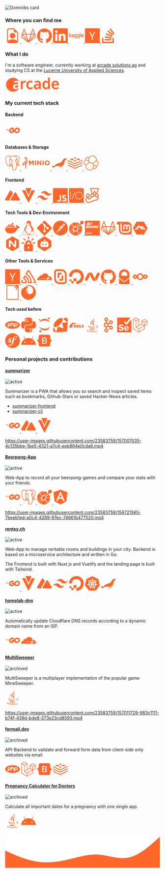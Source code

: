 ![Dominiks card](https://cardivo.vercel.app/api?name=Dominik&description=Software%20Engineer&image=https://avatars.githubusercontent.com/u/23583759?v=4&pattern=topography&colorPattern=%23FF6629&opacity=0.2&fontColor=%23FF6629&github=dominikstraessle&linkedin=dominikstraessle)

### Where you can find me

<a href="https://standardresume.co/r/dominikstraessle" target="_blank">
<img height="48" src="assets/resume.svg" alt="resume">
</a>

<a href="https://gitlab.com/dominikstraessle" target="_blank">
<img height="48" src="assets/gitlab.svg" alt="gitlab">
</a>

<a href="https://github.com/dominikstraessle/" target="_blank">
<img height="48" src="assets/github.svg" alt="github">
</a>

<a href="https://www.linkedin.com/in/dominikstraessle/" target="_blank">
<img height="48" src="assets/linkedin.svg" alt="linkedin">
</a>

<a href="https://www.kaggle.com/dominikstraessle" target="_blank">
<img height="48" src="assets/kaggle.svg" alt="kaggle">
</a>

<a href="https://news.ycombinator.com/user?id=dominikstr" target="_blank">
<img height="48" src="assets/ycombinator.svg" alt="ycombinator">
</a>

<a href="https://stackoverflow.com/users/7130107" target="_blank">
<img height="48" src="assets/stackoverflow.svg" alt="stackoverflow">
</a>


### What I do
I'm a software engineer, currently working at [arcade solutions ag](https://www.arcade.ch/) and studying CS at the [Lucerne University of Applied Sciences](https://www.hslu.ch/en/lucerne-school-of-information-technology/).

<p>
<img height="48" src="assets/arc.svg" alt="arcade solutions ag">
</p>

### My current tech stack
#### Backend
<a href="https://go.dev/" target="_blank">
<img height="48" src="assets/go.svg" alt="go">
</a>

#### Databases & Storage
<a href="https://www.postgresql.org/" target="_blank">
<img height="48" src="assets/postgresql.svg" alt="postgresql">
</a>
<a href="https://min.io/" target="_blank">
<img height="48" src="assets/minioio-ar21.svg" alt="minioio">
</a>
<a href="https://mariadb.org//" target="_blank">
<img height="48" src="assets/mariadb.svg" alt="mariadb">
</a>
<a href="https://redis.io/" target="_blank">
<img height="48" src="assets/redis.svg" alt="redis">
</a>
<a href="https://www.elastic.co/elasticsearch/" target="_blank">
<img height="48" src="assets/elastic.svg" alt="elastic">
</a>

#### Frontend

<a href="https://nuxtjs.org/" target="_blank">
<img height="48" src="assets/nuxtdotjs.svg" alt="nuxtjs">
</a>
<a href="https://vuetifyjs.com/en/" target="_blank">
<img height="48" src="assets/vuetify.svg" alt="vuetify">
</a>
<a href="https://tailwindcss.com/" target="_blank">
<img height="48" src="assets/tailwindcss.svg" alt="tailwindcss">
</a>
<a href="https://www.ecma-international.org/technical-committees/tc39/" target="_blank">
<img height="48" src="assets/javascript.svg" alt="javascript">
</a>
<a href="https://webdriver.io/" target="_blank">
<img height="48" src="assets/webdriverio.svg" alt="webdriverio">
</a>
<a href="https://jestjs.io/" target="_blank">
<img height="48" src="assets/jest.svg" alt="jest">
</a>

#### Tech Tools & Dev-Environment

<a href="https://www.docker.com/" target="_blank">
<img height="48" src="assets/docker.svg" alt="docker">
</a>
<a href="https://www.kernel.org/" target="_blank">
<img height="48" src="assets/linux.svg" alt="linux">
</a>
<a href="https://git-scm.com/" target="_blank">
<img height="48" src="assets/git.svg" alt="git">
</a>
<a href="https://www.postman.com/" target="_blank">
<img height="48" src="assets/postman.svg" alt="postman">
</a>
<a href="https://www.openapis.org/" target="_blank">
<img height="48" src="assets/openapiinitiative.svg" alt="openapiinitiative">
</a>
<a href="https://www.jetbrains.com/" target="_blank">
<img height="48" src="assets/jetbrains.svg" alt="jetbrains">
</a>
<a href="https://gitlab.com/" target="_blank">
<img height="48" src="assets/gitlab.svg" alt="gitlab">
</a>
<a href="https://linuxmint.com/" target="_blank">
<img height="48" src="assets/linuxmint.svg" alt="linuxmint">
</a>
<a href="https://www.alpinelinux.org/" target="_blank">
<img height="48" src="assets/alpinelinux.svg" alt="alpinelinux">
</a>
<a href="https://nginx.org/" target="_blank">
<img height="48" src="assets/nginx.svg" alt="nginx">
</a>
<a href="https://letsencrypt.org/" target="_blank">
<img height="48" src="assets/letsencrypt.svg" alt="letsencrypt">
</a>
<a href="https://github.com/dependabot" target="_blank">
<img height="48" src="assets/dependabot.svg" alt="dependabot">
</a>

#### Other Tools & Services

<a href="https://news.ycombinator.com/" target="_blank">
<img height="48" src="assets/ycombinator.svg" alt="ycombinator">
</a>
<a href="https://sentry.io" target="_blank">
<img height="48" src="assets/sentry.svg" alt="sentry">
</a>
<a href="https://www.cloudflare.com/" target="_blank">
<img height="48" src="assets/cloudflare.svg" alt="cloudflare">
</a>
<a href="https://www.scaleway.com/en/" target="_blank">
<img height="48" src="assets/scaleway.svg" alt="scaleway">
</a>
<a href="https://www.digitalocean.com/" target="_blank">
<img height="48" src="assets/digitalocean.svg" alt="digitalocean">
</a>
<a href="https://www.namecheap.com/" target="_blank">
<img height="48" src="assets/namecheap.svg" alt="namecheap">
</a>
<a href="https://github.com/dominikstraessle/" target="_blank">
<img height="48" src="assets/github.svg" alt="github">
</a>
<a href="https://protonmail.com/" target="_blank">
<img height="48" src="assets/protonmail.svg" alt="protonmail.svg">
</a>
<a href="https://nextcloud.com/" target="_blank">
<img height="48" src="assets/nextcloud.svg" alt="nextcloud.svg">
</a>
<a href="https://www.libreoffice.org/" target="_blank">
<img height="48" src="assets/libreoffice.svg" alt="libreoffice">
</a>
<a href="https://www.mozilla.org/en-US/firefox/new/" target="_blank">
<img height="48" src="assets/firefox.svg" alt="firefox">
</a>

#### Tech used before
<p>
<img height="48" src="assets/php.svg" alt="php">
<img height="48" src="assets/python.svg" alt="python">
<img height="48" src="assets/jupyter.svg" alt="jupyter">
<img height="48" src="assets/ruby.svg" alt="ruby">
<img height="48" src="assets/rubyonrails.svg" alt="rubyonrails">
<img height="48" src="assets/java.svg" alt="java">
<img height="48" src="assets/apachekafka.svg" alt="apachekafka">
<img height="48" src="assets/selenium.svg" alt="selenium">
<img height="48" src="assets/laravel.svg" alt="laravel">
<img height="48" src="assets/symfony.svg" alt="symfony">
<img height="48" src="assets/android.svg" alt="android">
<img height="48" src="assets/bootstrap.svg" alt="bootstrap">
</p>

### Personal projects and contributions
#### [summarizer](https://summarizer.straessle.me/)
![active](https://img.shields.io/badge/status-active-brightgreen)

Summarizer is a PWA that allows you so search and inspect saved items such as bookmarks, Github-Stars or saved Hacker-News articles.

- [summarizer-frontend](https://gitlab.com/summarizer/summarizer-frontend)  
- [summarizer-cli](https://gitlab.com/summarizer/summarizer-cli)

<a href="https://go.dev/" target="_blank">
<img height="48" src="assets/go.svg" alt="go">
</a>
<a href="https://nuxtjs.org/" target="_blank">
<img height="48" src="assets/nuxtdotjs.svg" alt="nuxtjs">
</a>
<a href="https://vuetifyjs.com/en/" target="_blank">
<img height="48" src="assets/vuetify.svg" alt="vuetify">
</a>

https://user-images.githubusercontent.com/23583759/157007035-4c135bbe-1be5-4321-a7c4-eeb864e0cda6.mp4


#### [Beerpong-App](https://beerpong.bar)
![active](https://img.shields.io/badge/status-active-brightgreen)

Web-App to record all your beerpong-games and compare your stats with your friends.

<p>
<a href="https://go.dev/" target="_blank">
<img height="48" src="assets/go.svg" alt="go">
</a>
<a href="https://www.postgresql.org/" target="_blank">
<img height="48" src="assets/postgresql.svg" alt="postgresql">
</a>
<a href="https://www.openapis.org/" target="_blank">
<img height="48" src="assets/openapiinitiative.svg" alt="openapiinitiative">
</a>
<img height="48" src="assets/angular.svg" alt="angular">
</p>

https://user-images.githubusercontent.com/23583759/156721565-7beeb1ed-a0c4-4289-97ec-74661b477520.mp4

#### [rentsy.ch](https://rentsy.ch/)
![active](https://img.shields.io/badge/status-active-brightgreen)

Web-App to manage rentable rooms and buildings in your city. Backend is based on a microservice architecture and written in Go.

The Frontend is built with Nuxt.js and Vuetify and the landing page is built with Tailwind.

<p>
<a href="https://go.dev/" target="_blank">
<img height="48" src="assets/go.svg" alt="go">
</a>
<img height="48" src="assets/vuetify.svg" alt="vuetify">
<img height="48" src="assets/nuxtdotjs.svg" alt="nuxtjs">
<img height="48" src="assets/tailwindcss.svg" alt="tailwindcss">
<img height="48" src="assets/digitalocean.svg" alt="digitalocean">
<img height="48" src="assets/kubernetes.svg" alt="kubernetes">
<img height="48" src="assets/mariadb.svg" alt="mariadb">
</p>

#### [homelab-dns](https://gitlab.com/dominikstraessle/homelab-dns)
![active](https://img.shields.io/badge/status-active-brightgreen)

Automatically update Cloudflare DNS records according to a dynamic domain name from an ISP.

<p>
<img height="48" src="assets/go.svg" alt="go">
<img height="48" src="assets/cloudflare.svg" alt="cloudflare">
</p>

#### [MultiSweeper](https://github.com/Aaronmacaron/MultiSweeper)
![archived](https://img.shields.io/badge/status-archived-orange)

MultiSweeper is a multiplayer implementation of the popular game MineSweeper.

<img height="48" src="assets/java.svg" alt="go">

https://user-images.githubusercontent.com/23583759/157011729-983c1111-b74f-439d-bde8-373e23cd8593.mp4

#### [formail.dev](https://formail.dev/)
![archived](https://img.shields.io/badge/status-archived-orange)

API-Backend to validate and forward form data from client-side only websites via email.

<p>
<img height="48" src="assets/php.svg" alt="php">
<img height="48" src="assets/laravel.svg" alt="laravel">
<img height="48" src="assets/bootstrap.svg" alt="bootstrap">
<img height="48" src="assets/redis.svg" alt="redis">
</p>

#### [Pregnancy Calculator for Doctors](https://play.google.com/store/apps/details?id=ch.gibmit.straessle.dominik.schwangerschaftsrechner&hl=en&gl=US)
![archived](https://img.shields.io/badge/status-archived-orange)

Calculate all important dates for a pregnancy with one single app.

<p>
<img height="48" src="assets/java.svg" alt="java">
<img height="48" src="assets/android.svg" alt="android">
</p>

<img src="assets/wave.svg" alt="wave">
